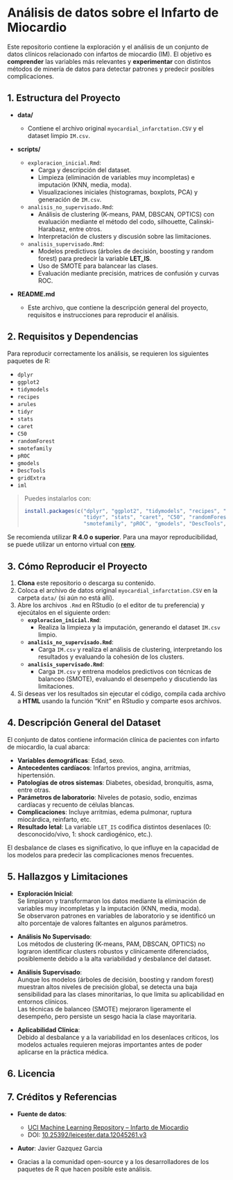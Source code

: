# Análisis de datos sobre el Infarto de Miocardio

Este repositorio contiene la exploración y el análisis de un conjunto de datos clínicos relacionado con infartos de miocardio (IM). 
El objetivo es **comprender** las variables más relevantes y **experimentar** con distintos métodos de minería de datos para detectar patrones y predecir posibles complicaciones.

## 1. Estructura del Proyecto

- **data/**  
  - Contiene el archivo original `myocardial_infarctation.CSV` y el dataset limpio `IM.csv`.

- **scripts/**  
  - `exploracion_inicial.Rmd`:  
    - Carga y descripción del dataset.
    - Limpieza (eliminación de variables muy incompletas) e imputación (KNN, media, moda).
    - Visualizaciones iniciales (histogramas, boxplots, PCA) y generación de `IM.csv`.
  - `analisis_no_supervisado.Rmd`:  
    - Análisis de clustering (K-means, PAM, DBSCAN, OPTICS) con evaluación mediante el método del codo, silhouette, Calinski-Harabasz, entre otros.
    - Interpretación de clusters y discusión sobre las limitaciones.
  - `analisis_supervisado.Rmd`:  
    - Modelos predictivos (árboles de decisión, boosting y random forest) para predecir la variable **LET_IS**.
    - Uso de SMOTE para balancear las clases.
    - Evaluación mediante precisión, matrices de confusión y curvas ROC.
    
- **README.md**  
  - Este archivo, que contiene la descripción general del proyecto, requisitos e instrucciones para reproducir el análisis.
  

## 2. Requisitos y Dependencias

Para reproducir correctamente los análisis, se requieren los siguientes paquetes de R:

- `dplyr`
- `ggplot2`
- `tidymodels`
- `recipes`
- `arules`
- `tidyr`
- `stats`
- `caret`
- `C50`
- `randomForest`
- `smotefamily`
- `pROC`
- `gmodels`
- `DescTools`
- `gridExtra`
- `iml`

> Puedes instalarlos con:
> ```r
> install.packages(c("dplyr", "ggplot2", "tidymodels", "recipes", "arules",
>                    "tidyr", "stats", "caret", "C50", "randomForest",
>                    "smotefamily", "pROC", "gmodels", "DescTools", "gridExtra", "iml"))
> ```

Se recomienda utilizar **R 4.0 o superior**. Para una mayor reproducibilidad, se puede utilizar un entorno virtual con [**renv**](https://rstudio.github.io/renv/).

## 3. Cómo Reproducir el Proyecto

1. **Clona** este repositorio o descarga su contenido.
2. Coloca el archivo de datos original `myocardial_infarctation.CSV` en la carpeta `data/` (si aún no está allí).
3. Abre los archivos `.Rmd` en RStudio (o el editor de tu preferencia) y ejecútalos en el siguiente orden:
   - **`exploracion_inicial.Rmd`**:  
     - Realiza la limpieza y la imputación, generando el dataset `IM.csv` limpio.
   - **`analisis_no_supervisado.Rmd`**:  
     - Carga `IM.csv` y realiza el análisis de clustering, interpretando los resultados y evaluando la cohesión de los clusters.
   - **`analisis_supervisado.Rmd`**:  
     - Carga `IM.csv` y entrena modelos predictivos con técnicas de balanceo (SMOTE), evaluando el desempeño y discutiendo las limitaciones.
4. Si deseas ver los resultados sin ejecutar el código, compila cada archivo a **HTML** usando la función “Knit” en RStudio y comparte esos archivos.

## 4. Descripción General del Dataset

El conjunto de datos contiene información clínica de pacientes con infarto de miocardio, la cual abarca:

- **Variables demográficas**: Edad, sexo.
- **Antecedentes cardíacos**: Infartos previos, angina, arritmias, hipertensión.
- **Patologías de otros sistemas**: Diabetes, obesidad, bronquitis, asma, entre otras.
- **Parámetros de laboratorio**: Niveles de potasio, sodio, enzimas cardíacas y recuento de células blancas.
- **Complicaciones**: Incluye arritmias, edema pulmonar, ruptura miocárdica, reinfarto, etc.
- **Resultado letal**: La variable `LET_IS` codifica distintos desenlaces (0: desconocido/vivo, 1: shock cardiogénico, etc.).

El desbalance de clases es significativo, lo que influye en la capacidad de los modelos para predecir las complicaciones menos frecuentes.

## 5. Hallazgos y Limitaciones

- **Exploración Inicial**:  
  Se limpiaron y transformaron los datos mediante la eliminación de variables muy incompletas y la imputación (KNN, media, moda).  
  Se observaron patrones en variables de laboratorio y se identificó un alto porcentaje de valores faltantes en algunos parámetros.

- **Análisis No Supervisado**:  
  Los métodos de clustering (K-means, PAM, DBSCAN, OPTICS) no lograron identificar clusters robustos y clínicamente diferenciados, posiblemente debido a la alta variabilidad y desbalance del dataset.

- **Análisis Supervisado**:  
  Aunque los modelos (árboles de decisión, boosting y random forest) muestran altos niveles de precisión global, se detecta una baja sensibilidad para las clases minoritarias, lo que limita su aplicabilidad en entornos clínicos.  
  Las técnicas de balanceo (SMOTE) mejoraron ligeramente el desempeño, pero persiste un sesgo hacia la clase mayoritaria.

- **Aplicabilidad Clínica**:  
  Debido al desbalance y a la variabilidad en los desenlaces críticos, los modelos actuales requieren mejoras importantes antes de poder aplicarse en la práctica médica.

## 6. Licencia



## 7. Créditos y Referencias

- **Fuente de datos**:  
  - [UCI Machine Learning Repository – Infarto de Miocardio](https://archive.ics.uci.edu/dataset/579/myocardial+infarction+complications)  
  - DOI: [10.25392/leicester.data.12045261.v3](https://doi.org/10.25392/leicester.data.12045261.v3)

- **Autor**: Javier Gazquez Garcia

- Gracias a la comunidad open-source y a los desarrolladores de los paquetes de R que hacen posible este análisis.
